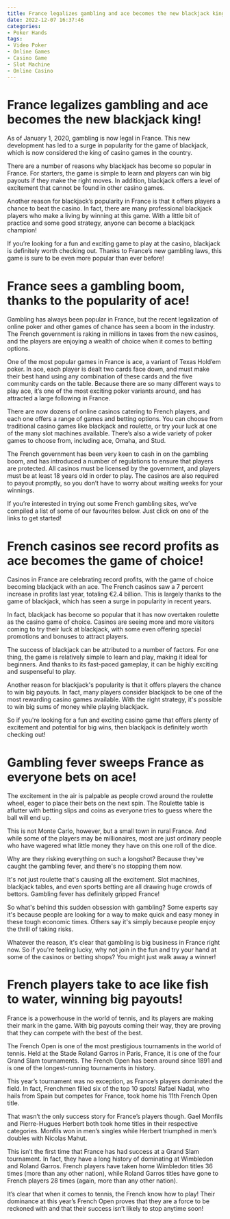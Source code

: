 ```yaml
---
title: France legalizes gambling and ace becomes the new blackjack king!
date: 2022-12-07 16:37:46
categories:
- Poker Hands
tags:
- Video Poker
- Online Games
- Casino Game
- Slot Machine
- Online Casino
---
```



#  France legalizes gambling and ace becomes the new blackjack king!

As of January 1, 2020, gambling is now legal in France. This new development has led to a surge in popularity for the game of blackjack, which is now considered the king of casino games in the country.

There are a number of reasons why blackjack has become so popular in France. For starters, the game is simple to learn and players can win big payouts if they make the right moves. In addition, blackjack offers a level of excitement that cannot be found in other casino games.

Another reason for blackjack’s popularity in France is that it offers players a chance to beat the casino. In fact, there are many professional blackjack players who make a living by winning at this game. With a little bit of practice and some good strategy, anyone can become a blackjack champion!

If you’re looking for a fun and exciting game to play at the casino, blackjack is definitely worth checking out. Thanks to France’s new gambling laws, this game is sure to be even more popular than ever before!

#  France sees a gambling boom, thanks to the popularity of ace!

Gambling has always been popular in France, but the recent legalization of online poker and other games of chance has seen a boom in the industry. The French government is raking in millions in taxes from the new casinos, and the players are enjoying a wealth of choice when it comes to betting options.

One of the most popular games in France is ace, a variant of Texas Hold’em poker. In ace, each player is dealt two cards face down, and must make their best hand using any combination of these cards and the five community cards on the table. Because there are so many different ways to play ace, it’s one of the most exciting poker variants around, and has attracted a large following in France.

There are now dozens of online casinos catering to French players, and each one offers a range of games and betting options. You can choose from traditional casino games like blackjack and roulette, or try your luck at one of the many slot machines available. There’s also a wide variety of poker games to choose from, including ace, Omaha, and Stud.

The French government has been very keen to cash in on the gambling boom, and has introduced a number of regulations to ensure that players are protected. All casinos must be licensed by the government, and players must be at least 18 years old in order to play. The casinos are also required to payout promptly, so you don’t have to worry about waiting weeks for your winnings.

If you’re interested in trying out some French gambling sites, we’ve compiled a list of some of our favourites below. Just click on one of the links to get started!

#  French casinos see record profits as ace becomes the game of choice!

Casinos in France are celebrating record profits, with the game of choice becoming blackjack with an ace. The French casinos saw a 7 percent increase in profits last year, totaling €2.4 billion. This is largely thanks to the game of blackjack, which has seen a surge in popularity in recent years.

In fact, blackjack has become so popular that it has now overtaken roulette as the casino game of choice. Casinos are seeing more and more visitors coming to try their luck at blackjack, with some even offering special promotions and bonuses to attract players.

The success of blackjack can be attributed to a number of factors. For one thing, the game is relatively simple to learn and play, making it ideal for beginners. And thanks to its fast-paced gameplay, it can be highly exciting and suspenseful to play.

Another reason for blackjack's popularity is that it offers players the chance to win big payouts. In fact, many players consider blackjack to be one of the most rewarding casino games available. With the right strategy, it's possible to win big sums of money while playing blackjack.

So if you're looking for a fun and exciting casino game that offers plenty of excitement and potential for big wins, then blackjack is definitely worth checking out!

#  Gambling fever sweeps France as everyone bets on ace!

The excitement in the air is palpable as people crowd around the roulette wheel, eager to place their bets on the next spin. The Roulette table is aflutter with betting slips and coins as everyone tries to guess where the ball will end up.

This is not Monte Carlo, however, but a small town in rural France. And while some of the players may be millionaires, most are just ordinary people who have wagered what little money they have on this one roll of the dice.

Why are they risking everything on such a longshot? Because they've caught the gambling fever, and there's no stopping them now.

It's not just roulette that's causing all the excitement. Slot machines, blackjack tables, and even sports betting are all drawing huge crowds of bettors. Gambling fever has definitely gripped France!

So what's behind this sudden obsession with gambling? Some experts say it's because people are looking for a way to make quick and easy money in these tough economic times. Others say it's simply because people enjoy the thrill of taking risks.

Whatever the reason, it's clear that gambling is big business in France right now. So if you're feeling lucky, why not join in the fun and try your hand at some of the casinos or betting shops? You might just walk away a winner!

#  French players take to ace like fish to water, winning big payouts!

France is a powerhouse in the world of tennis, and its players are making their mark in the game. With big payouts coming their way, they are proving that they can compete with the best of the best.

The French Open is one of the most prestigious tournaments in the world of tennis. Held at the Stade Roland Garros in Paris, France, it is one of the four Grand Slam tournaments. The French Open has been around since 1891 and is one of the longest-running tournaments in history.

This year’s tournament was no exception, as France’s players dominated the field. In fact, Frenchmen filled six of the top 10 spots! Rafael Nadal, who hails from Spain but competes for France, took home his 11th French Open title.

That wasn’t the only success story for France’s players though. Gael Monfils and Pierre-Hugues Herbert both took home titles in their respective categories. Monfils won in men’s singles while Herbert triumphed in men’s doubles with Nicolas Mahut.

This isn’t the first time that France has had success at a Grand Slam tournament. In fact, they have a long history of dominating at Wimbledon and Roland Garros. French players have taken home Wimbledon titles 36 times (more than any other nation), while Roland Garros titles have gone to French players 28 times (again, more than any other nation).

It’s clear that when it comes to tennis, the French know how to play! Their dominance at this year’s French Open proves that they are a force to be reckoned with and that their success isn’t likely to stop anytime soon!